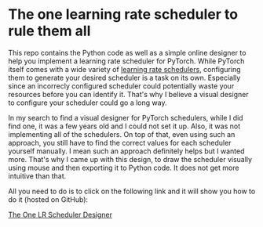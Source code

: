 # The one learning rate scheduler to rule them all

This repo contains the Python code as well as a simple online designer to help you implement a learning rate scheduler for PyTorch. While PyTorch itself comes with a wide variety of [learning rate schedulers](https://pytorch.org/docs/stable/optim.html#how-to-adjust-learning-rate), configuring them to generate your desired scheduler is a task on its own. Especially since an incorrecly configured scheduler could potentially waste your resources before you can identify it. That's why I believe a visual designer to configure your scheduler could go a long way.

In my search to find a visual designer for PyTorch schedulers, while I did find one, it was a few years old and I could not set it up. Also, it was not implementing all of the schedulers. On top of that, even using such an approach, you still have to find the correct values for each scheduler yourself manually. I mean such an approach definitely helps but I wanted more. That's why I came up with this design, to draw the scheduler visually using mouse and then exporting it to Python code. It does not get more intuitive than that.

All you need to do is to click on the following link and it will show you how to do it (hosted on GitHub):

[The One LR Scheduler Designer](https://htmlpreview.github.io/?https://github.com/ziadloo/TheOneLRScheduler/blob/main/designer.html)
